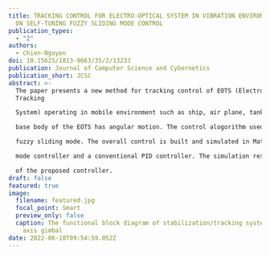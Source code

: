 ```yaml
---
title: TRACKING CONTROL FOR ELECTRO-OPTICAL SYSTEM IN VIBRATION ENVIROMENT BASED
  ON SELF-TUNING FUZZY SLIDING MODE CONTROL
publication_types:
  - "2"
authors:
  - Chien-Nguyen
doi: 10.15625/1813-9663/35/2/13233
publication: Journal of Computer Science and Cybernetics
publication_short: JCSC
abstract: >-
  The paper presents a new method for tracking control of EOTS (Electro-Optical
  Tracking

  System) operating in mobile environment such as ship, air plane, tank and so on. This makes the

  base body of the EOTS has angular motion. The control alogorithm used in this paper is adaptive

  fuzzy sliding mode. The overall control is built and simulated in Matlab and compared with a sliding

  mode controller and a conventional PID controller. The simulation result illustrated the effectiveness

  of the proposed controller.
draft: false
featured: true
image:
  filename: featured.jpg
  focal_point: Smart
  preview_only: false
  caption: The functional block diagram of stabilization/tracking system for two
    axis gimbal
date: 2022-06-10T09:54:59.052Z
---
```

